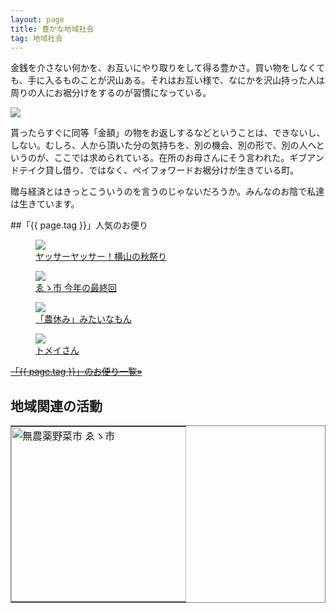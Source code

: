 ```yaml
---
layout: page
title: 豊かな地域社会
tag: 地域社会
---
```

金銭を介さない何かを、お互いにやり取りをして得る豊かさ。買い物をしなくても、手に入るものことが沢山ある。それはお互い様で、なにかを沢山持った人は周りの人にお裾分けをするのが習慣になっている。

![](https://farm9.staticflickr.com/8453/8013308280_0c2ef447b8.jpg)

貰ったらすぐに同等「金額」の物をお返しするなどということは、できないし、しない。むしろ、人から頂いた分の気持ちを、別の機会、別の形で、別の人へというのが、ここでは求められている。在所のお母さんにそう言われた。ギブアンドテイク貸し借り、ではなく、ペイフォワードお裾分けが生きている町。

贈与経済とはきっとこういうのを言うのじゃないだろうか。みんなのお陰で私達は生きています。

##「{{ page.tag }}」人気のお便り
<figure class="related-post"><a href="http://kobapan.com/blog/2014/09/27/maturi.html"><img src="https://c1.staticflickr.com/3/2941/15240811780_7ca19c802c.jpg"/></a><figcaption><a href="http://kobapan.com/blog/2014/09/27/maturi.html">ヤッサーヤッサー！横山の秋祭り</a></figcaption></figure><figure class="related-post"><a href="http://kobapan.com/blog/2015/10/11/eichi.html"><img src="https://c2.staticflickr.com/6/5640/21912028339_2939b3a594.jpg"/></a><figcaption><a href="http://kobapan.com/blog/2015/10/11/eichi.html">ゑゝ市 今年の最終回</a></figcaption></figure><figure class="related-post"><a href="http://kobapan.com/blog/2011/05/29/bbq.html"><img src="http://farm3.static.flickr.com/2758/5774394893_29dc21855c.jpg"/></a><figcaption><a href="http://kobapan.com/blog/2011/05/29/bbq.html">「農休み」みたいなもん</a></figcaption></figure><figure class="related-post"><a href="http://kobapan.com/blog/2014/06/12/tomei.html"><img src="http://farm8.staticflickr.com/7107/7580287962_d39ba54008.jpg"/></a><figcaption><a href="http://kobapan.com/blog/2014/06/12/tomei.html">トメイさん</a></figcaption></figure>
<p style="clear:both;"><s><a href="{{site.url}}/tags/{{ page.tag }}">「{{ page.tag }}」のお便り一覧&raquo;</a></s></p>

## 地域関連の活動
<style>table{border:1px grey solid;}td{padding:0px;</style>
<table><tr>
<td><a href="http://a-ichi.jimdo.com/" target="_blank"><img alt="無農薬野菜市 ゑゝ市" src="https://c2.staticflickr.com/8/7483/26773368610_1fbe4ab065.jpg" style="width:280px;"></a></td>
</tr></table>

